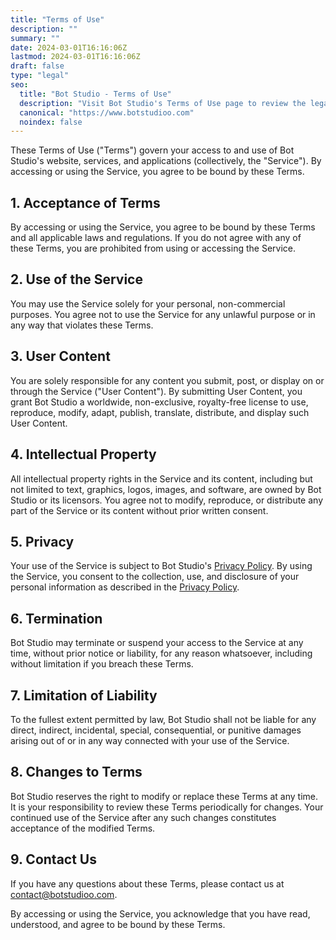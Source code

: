 ```yaml
---
title: "Terms of Use"
description: ""
summary: ""
date: 2024-03-01T16:16:06Z
lastmod: 2024-03-01T16:16:06Z
draft: false
type: "legal"
seo:
  title: "Bot Studio - Terms of Use"
  description: "Visit Bot Studio's Terms of Use page to review the legal agreements governing the use of this service. Click here to learn more."
  canonical: "https://www.botstudioo.com"
  noindex: false
---
```


These Terms of Use ("Terms") govern your access to and use of Bot Studio's website, services, and applications (collectively, the "Service"). By accessing or using the Service, you agree to be bound by these Terms.

## 1. Acceptance of Terms

By accessing or using the Service, you agree to be bound by these Terms and all applicable laws and regulations. If you do not agree with any of these Terms, you are prohibited from using or accessing the Service.

## 2. Use of the Service

You may use the Service solely for your personal, non-commercial purposes. You agree not to use the Service for any unlawful purpose or in any way that violates these Terms.

## 3. User Content

You are solely responsible for any content you submit, post, or display on or through the Service ("User Content"). By submitting User Content, you grant Bot Studio a worldwide, non-exclusive, royalty-free license to use, reproduce, modify, adapt, publish, translate, distribute, and display such User Content.

## 4. Intellectual Property

All intellectual property rights in the Service and its content, including but not limited to text, graphics, logos, images, and software, are owned by Bot Studio or its licensors. You agree not to modify, reproduce, or distribute any part of the Service or its content without prior written consent.

## 5. Privacy

Your use of the Service is subject to Bot Studio's [Privacy Policy](https://hub.botstudioo.com/privacy-policy). By using the Service, you consent to the collection, use, and disclosure of your personal information as described in the [Privacy Policy](https://hub.botstudioo.com/privacy-policy).

## 6. Termination

Bot Studio may terminate or suspend your access to the Service at any time, without prior notice or liability, for any reason whatsoever, including without limitation if you breach these Terms.

## 7. Limitation of Liability

To the fullest extent permitted by law, Bot Studio shall not be liable for any direct, indirect, incidental, special, consequential, or punitive damages arising out of or in any way connected with your use of the Service.

## 8. Changes to Terms

Bot Studio reserves the right to modify or replace these Terms at any time. It is your responsibility to review these Terms periodically for changes. Your continued use of the Service after any such changes constitutes acceptance of the modified Terms.

## 9. Contact Us

If you have any questions about these Terms, please contact us at [contact@botstudioo.com](mailto:contact@botstudioo.com).

By accessing or using the Service, you acknowledge that you have read, understood, and agree to be bound by these Terms.
